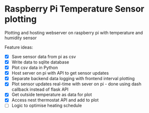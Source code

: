 # Raspberry Pi Temperature Sensor plotting

Plotting and hosting webserver on raspberry pi with temperature and humidity sensor

Feature ideas:
- [X] Save sensor data from pi as csv
- [X] Write data to sqlite database
- [X] Plot csv data in Python
- [X] Host server on pi with API to get sensor updates
- [X] Separate backend data logging with frontend interval plotting
- [X] Plot sensor updates real-time with sever on pi - done using dash callback instead of flask API
- [X] Get outside temperature as data for plot
- [X] Access nest thermostat API and add to plot
- [ ] Logic to optimise heating schedule

